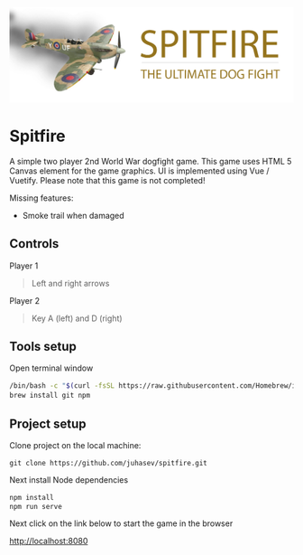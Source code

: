 ![Spitfire](./public/logo.png)

# Spitfire
A simple two player 2nd World War dogfight game. This game uses HTML 5 Canvas element for the game graphics.
UI is implemented using Vue / Vuetify. Please note that this game is not completed!

Missing features:
- Smoke trail when damaged

## Controls
Player 1
> Left and right arrows

Player 2
> Key A (left) and D (right)

## Tools setup
Open terminal window
```bash
/bin/bash -c "$(curl -fsSL https://raw.githubusercontent.com/Homebrew/install/master/install.sh)"
brew install git npm
```

## Project setup
Clone project on the local machine:

```
git clone https://github.com/juhasev/spitfire.git
```

Next install Node dependencies
```
npm install
npm run serve
```

Next click on the link below to start the game in the browser

[http://localhost:8080](http://localhost:8080/)

